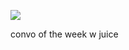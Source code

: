 ![](https://media.discordapp.net/attachments/965446004755275826/1263981911814967450/Screenshot_2024-07-19_212051.png?ex=669c3663&is=669ae4e3&hm=49bc3aa9ccbed52e7c35561d8444bf9c8c5ddca65d1736ef7400ccc23eb03159&=&format=webp&quality=lossless)

convo of the week w juice
